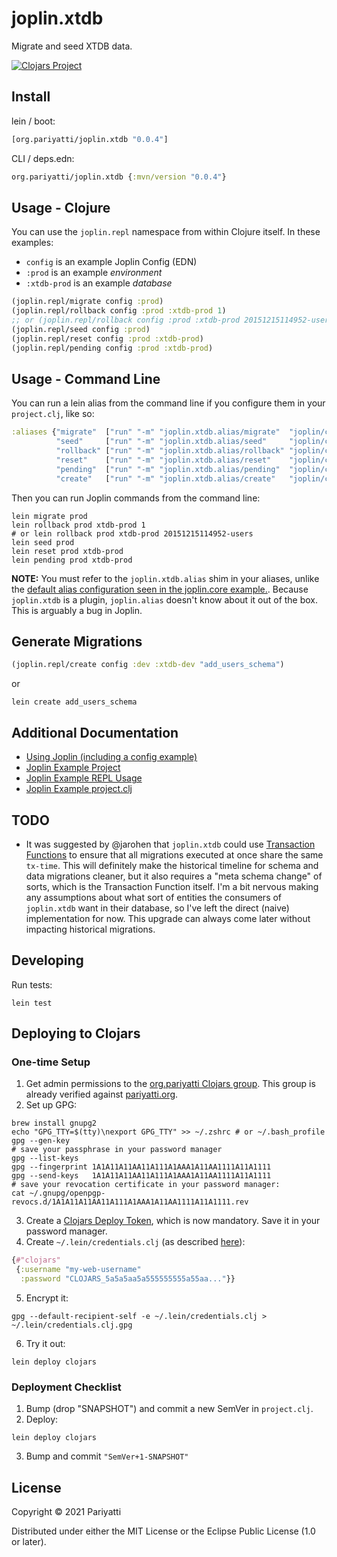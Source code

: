 # joplin.xtdb

Migrate and seed XTDB data.

[![Clojars Project](https://img.shields.io/clojars/v/org.pariyatti/joplin.xtdb.svg)](https://clojars.org/org.pariyatti/joplin.xtdb)

## Install

lein / boot:
```clojure
[org.pariyatti/joplin.xtdb "0.0.4"]
```

CLI / deps.edn:
```clojure
org.pariyatti/joplin.xtdb {:mvn/version "0.0.4"}
```

## Usage - Clojure

You can use the `joplin.repl` namespace from within Clojure itself. In these examples:
- `config` is an example Joplin Config (EDN)
- `:prod` is an example _environment_
- `:xtdb-prod` is an example _database_

```clojure
(joplin.repl/migrate config :prod)
(joplin.repl/rollback config :prod :xtdb-prod 1)
;; or (joplin.repl/rollback config :prod :xtdb-prod 20151215114952-users)
(joplin.repl/seed config :prod)
(joplin.repl/reset config :prod :xtdb-prod)
(joplin.repl/pending config :prod :xtdb-prod)
```

## Usage - Command Line

You can run a lein alias from the command line if you configure them in your `project.clj`, like so:

```clojure
:aliases {"migrate"  ["run" "-m" "joplin.xtdb.alias/migrate"  "joplin/config.edn"]
          "seed"     ["run" "-m" "joplin.xtdb.alias/seed"     "joplin/config.edn"]
          "rollback" ["run" "-m" "joplin.xtdb.alias/rollback" "joplin/config.edn"]
          "reset"    ["run" "-m" "joplin.xtdb.alias/reset"    "joplin/config.edn"]
          "pending"  ["run" "-m" "joplin.xtdb.alias/pending"  "joplin/config.edn"]
          "create"   ["run" "-m" "joplin.xtdb.alias/create"   "joplin/config.edn" "dev" "xtdb-dev"]}
```

Then you can run Joplin commands from the command line:

```shell
lein migrate prod
lein rollback prod xtdb-prod 1
# or lein rollback prod xtdb-prod 20151215114952-users
lein seed prod
lein reset prod xtdb-prod
lein pending prod xtdb-prod
```

**NOTE:** You must refer to the `joplin.xtdb.alias` shim in your aliases, unlike the [default alias configuration seen in the joplin.core example.](https://github.com/juxt/joplin/blob/master/example/project.clj#L15). Because `joplin.xtdb` is a plugin, `joplin.alias` doesn't know about it out of the box. This is arguably a bug in Joplin.

## Generate Migrations

```clojure
(joplin.repl/create config :dev :xtdb-dev "add_users_schema")
```

or

```shell
lein create add_users_schema
```

## Additional Documentation

- [Using Joplin (including a config example)](https://github.com/juxt/joplin#using-joplin)
- [Joplin Example Project](https://github.com/juxt/joplin/tree/master/example)
- [Joplin Example REPL Usage](https://github.com/juxt/joplin/blob/master/example/src/migrate.clj)
- [Joplin Example project.clj](https://github.com/juxt/joplin/blob/master/example/project.clj)

## TODO

- It was suggested by @jarohen that `joplin.xtdb` could use [Transaction Functions](https://xtdb.com/reference/transactions.html#transaction-functions) to ensure that all migrations executed at once share the same `tx-time`. This will definitely make the historical timeline for schema and data migrations cleaner, but it also requires a "meta schema change" of sorts, which is the Transaction Function itself. I'm a bit nervous making any assumptions about what sort of entities the consumers of `joplin.xtdb` want in their database, so I've left the direct (naive) implementation for now. This upgrade can always come later without impacting historical migrations.

## Developing

Run tests:

```shell
lein test
```

## Deploying to Clojars

### One-time Setup

1. Get admin permissions to the [org.pariyatti Clojars group](https://clojars.org/org.pariyatti). This group is already verified against [pariyatti.org](https://pariyatti.org).
2. Set up GPG:

```shell
brew install gnupg2
echo "GPG_TTY=$(tty)\nexport GPG_TTY" >> ~/.zshrc # or ~/.bash_profile
gpg --gen-key
# save your passphrase in your password manager
gpg --list-keys
gpg --fingerprint 1A1A11A11AA11A111A1AAA1A11AA1111A11A1111
gpg --send-keys   1A1A11A11AA11A111A1AAA1A11AA1111A11A1111
# save your revocation certificate in your password manager:
cat ~/.gnupg/openpgp-revocs.d/1A1A11A11AA11A111A1AAA1A11AA1111A11A1111.rev
```

3. Create a [Clojars Deploy Token](https://clojars.org/tokens), which is now mandatory. Save it in your password manager.
4. Create `~/.lein/credentials.clj` (as described [here](https://tech.toryanderson.com/2020/07/21/deploying-to-clojars-with-the-new-tokens/)):

```clojure
{#"clojars"
 {:username "my-web-username"
  :password "CLOJARS_5a5a5aa5a555555555a55aa..."}}
```

5. Encrypt it:

```shell
gpg --default-recipient-self -e ~/.lein/credentials.clj > ~/.lein/credentials.clj.gpg
```

6. Try it out:

```shell
lein deploy clojars
```

### Deployment Checklist

1. Bump (drop "SNAPSHOT") and commit a new SemVer in `project.clj`.
2. Deploy:

```shell
lein deploy clojars
```

3. Bump and commit `"SemVer+1-SNAPSHOT"`

## License

Copyright © 2021 Pariyatti

Distributed under either the MIT License or the Eclipse Public License (1.0 or later).
